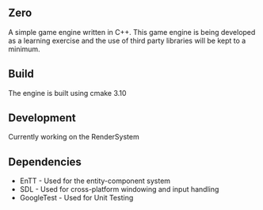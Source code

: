 ## Zero
A simple game engine written in C++. This game engine is being developed as a 
learning exercise and the use of third party libraries will be kept to a minimum. 

## Build
The engine is built using cmake 3.10

## Development
Currently working on the RenderSystem

## Dependencies
- EnTT - Used for the entity-component system
- SDL - Used for cross-platform windowing and input handling
- GoogleTest - Used for Unit Testing
